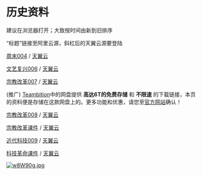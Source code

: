 # 历史资料

建议在浏览器打开；大致按时间由新到旧排序

“标题”链接至阿里云源，斜杠后的天翼云源要登陆

[周末004](https://pan.teambition.com/share/1d361aeb324f757c)  /  [天翼云](https://cloud.189.cn/t/jm6RjeiEruIv)

[文艺复兴006](https://pan.teambition.com/share/0baa96521745deb4)  /  [天翼云](https://cloud.189.cn/t/EVFFviInQZry)

[宗教改革007](https://pan.teambition.com/share/7a6236532ea8fcea)  /  [天翼云](https://cloud.189.cn/t/3IzyauUbiyQf)

(推广) [Teambition](http://teambition.com)中的网盘提供 **高达6T的免费存储** 和 **不限速** 的下载链接，本页的资料便是存储在这款网盘上的。更多功能和优惠，请您至[官方网站](http://teambition.com)确认！

[宗教改革008](https://pan.teambition.com/share/024ac40586aa7960)  /  [天翼云](https://cloud.189.cn/t/2uUnYrUbyyYr)

[宗教改革课件](https://pan.teambition.com/share/aeaa3a0039ebac96)  /  [天翼云](https://cloud.189.cn/t/JvEvmyvUfuaa)

[近代科技009](https://pan.teambition.com/share/b314b7f75b7624d6)  /  [天翼云](https://cloud.189.cn/t/nyUBveQJrmYf)

[科技革命课件](https://pan.teambition.com/share/d2d53499c8003258)  /  [天翼云](https://cloud.189.cn/t/aqAz6vZ3ye2i)

[![w8W90g.jpg](https://s1.ax1x.com/2020/09/10/w8W90g.jpg)](https://teambition.com)
